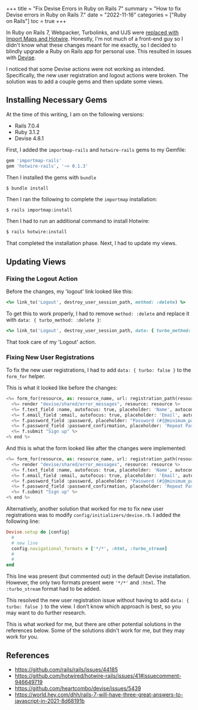 +++
title = "Fix Devise Errors in Ruby on Rails 7"
summary = "How to fix Devise errors in Ruby on Rails 7."
date = "2022-11-16"
categories = ["Ruby on Rails"]
toc = true
+++

In Ruby on Rails 7, Webpacker, Turbolinks, and UJS were [replaced with Import Maps and Hotwire](https://world.hey.com/dhh/rails-7-will-have-three-great-answers-to-javascript-in-2021-8d68191b).
Honestly, I'm not much of a front-end guy so I didn't know what these changes meant for me exactly, so I decided to blindly upgrade a Ruby on Rails app for personal use.
This resulted in issues with [Devise](https://github.com/heartcombo/devise).

I noticed that some Devise actions were not working as intended. 
Specifically, the new user registration and logout actions were broken.
The solution was to add a couple gems and then update some views.

## Installing Necessary Gems

At the time of this writing, I am on the following versions:

- Rails 7.0.4
- Ruby 3.1.2
- Devise 4.8.1

First, I added the `importmap-rails` and `hotwire-rails` gems to my Gemfile:

```ruby
gem 'importmap-rails'
gem 'hotwire-rails', '~> 0.1.3'
```

Then I installed the gems with `bundle`

```
$ bundle install
```

Then I ran the following to complete the `importmap` installation:

```sh
$ rails importmap:install
```

Then I had to run an additional command to install Hotwire:


```sh
$ rails hotwire:install
```

That completed the installation phase. Next, I had to update my views.

## Updating Views

### Fixing the Logout Action

Before the changes, my 'logout' link looked like this:

```ruby
<%= link_to('Logout', destroy_user_session_path, method: :delete) %>
```

To get this to work properly, I had to remove `method: :delete` and replace it with `data: { turbo_method: :delete }`:

```ruby
<%= link_to('Logout', destroy_user_session_path, data: { turbo_method: :delete }) %>
```

That took care of my 'Logout' action. 

### Fixing New User Registrations

To fix the new user registrations, I had to add `data: { turbo: false }` to the `form_for` helper. 

This is what it looked like before the changes:

```py
<%= form_for(resource, as: resource_name, url: registration_path(resource_name)) do |f| %>
  <%= render "devise/shared/error_messages", resource: resource %>
  <%= f.text_field :name, autofocus: true, placeholder: 'Name', autocomplete: "name" %>
  <%= f.email_field :email, autofocus: true, placeholder: 'Email', autocomplete: "email" %>
  <%= f.password_field :password, placeholder: "Password (#{@minimum_password_length} characters minimum)", autocomplete: "new-password" %>
  <%= f.password_field :password_confirmation, placeholder: 'Repeat Password', autocomplete: "new-password" %>
  <%= f.submit "Sign up" %>
<% end %>
```

And this is what the form looked like after the changes were implemented:

```py
<%= form_for(resource, as: resource_name, url: registration_path(resource_name), data: { turbo: false }) do |f| %>
  <%= render "devise/shared/error_messages", resource: resource %>
  <%= f.text_field :name, autofocus: true, placeholder: 'Name', autocomplete: "name" %>
  <%= f.email_field :email, autofocus: true, placeholder: 'Email', autocomplete: "email" %>
  <%= f.password_field :password, placeholder: "Password (#{@minimum_password_length} characters minimum)", autocomplete: "new-password" %>
  <%= f.password_field :password_confirmation, placeholder: 'Repeat Password', autocomplete: "new-password" %>
  <%= f.submit "Sign up" %>
<% end %>
```

Alternatively, another solution that worked for me to fix new user registrations was to modify `config/initializers/devise.rb`. 
I added the following line:

```ruby
Devise.setup do |config|
  #
  # new line
  config.navigational_formats = ['*/*', :html, :turbo_stream]
  #
  #
end
```

This line was present (but commented out) in the default Devise installation. However, the only two formats present were `'*/*'` and `:html`. 
The `:turbo_stream` format had to be added.

This resolved the new user registration issue without having to add `data: { turbo: false }` to the view. I don't know which approach is best, so you may want to do further research.

This is what worked for me, but there are other potential solutions in the references below. Some of the solutions didn't work for me, but they may work for you.

## References

- https://github.com/rails/rails/issues/44185
- https://github.com/hotwired/hotwire-rails/issues/41#issuecomment-946649719
- https://github.com/heartcombo/devise/issues/5439
- https://world.hey.com/dhh/rails-7-will-have-three-great-answers-to-javascript-in-2021-8d68191b